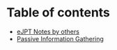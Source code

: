 # Table of contents

* [eJPT Notes by others](README.md)
* [Passive Information Gathering](passive-information-gathering.md)
